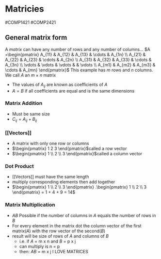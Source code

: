 # Matricies
#COMP1421 #COMP2421
## General matrix form
A _matrix_ can have any number of rows and any number of columns...
$A =\begin{pmatrix} A_{11} & A_{12} & A_{13} & \cdots & A_{1n} \\ A_{21} & A_{22} & A_{23} & \cdots & A_{2n} \\ A_{31} & A_{32} & A_{33} & \cdots & A_{3n} \\ \vdots & \vdots & \vdots & & \vdots \\ A_{m1} & A_{m2} & A_{m3} & \cdots & A_{mn} \end{pmatrix}$
This example has $m$ rows and $n$ columns.  
We call $A$ an $m×n$ matrix
- The values of $A_{ij}$ are known as coefficients of $A$
- $A=B$ if all coefficients are equal and is the same dimensions
### Matrix Addition
- Must be same size
- $C_{ij} = A_{ij} + B_{ij}$
### [[Vectors]]
- A matrix with only one row or columns
- $\begin{pmatrix} 1 2 3 \end{pmatrix}$called a row vector
- $\begin{pmatrix} 1 \\ 2 \\ 3 \end{pmatrix}$called a column vector
### Dot Product
- [[Vectors]] must have the same length
- multiply corresponding elements then add together
- $\begin{pmatrix} 1 \\ 2 \\ 3 \end{pmatrix} .\begin{pmatrix} 1 \\ 2 \\ 3 \end{pmatrix} = 1 + 4 + 9 = 14$
### Matrix Multiplication
- $AB$ Possible if the number of columns in $A$ equals the number of rows in $B$
- For every element in the matrix dot the column vector of the first matrix($A$) with the row vector of the second($B$)
- result will be size of rows of $A$ and columns of $B$
	- i.e. if $A$ = m x n and $B$ = p x j
	- can multiply is n = p
	- then: $AB$ = m x j
 I LOVE MATRICES
